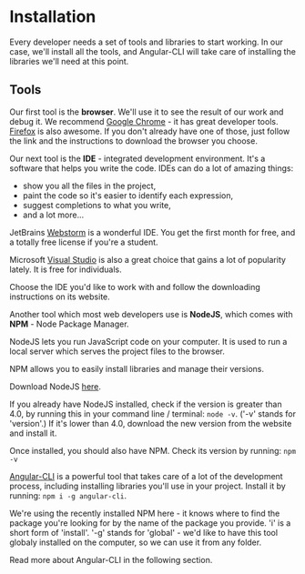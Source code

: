 # Installation

Every developer needs a set of tools and libraries to start working. In our case, we'll install all the tools, and Angular-CLI will take care of installing the libraries we'll need at this point.


## Tools

Our first tool is the **browser**. We'll use it to see the result of our work and debug it. We recommend [Google Chrome](https://www.google.com/chrome/browser/desktop/) - it has great developer tools. [Firefox](https://www.mozilla.org/en-US/firefox/new/) is also awesome. If you don't already have one of those, just follow the link and the instructions to download the browser you choose.

Our next tool is the **IDE** -  integrated development environment. It's a software that helps you write the code. IDEs can do a lot of amazing things: 
* show you all the files in the project, 
* paint the code so it's easier to identify each expression, 
* suggest completions to what you write, 
* and a lot more...

JetBrains [Webstorm](https://www.jetbrains.com/webstorm/download/) is a wonderful IDE. You get the first month for free, and a totally free license if you're a student.

Microsoft [Visual Studio](https://www.visualstudio.com/vs/) is also a great choice that gains a lot of popularity lately. It is free for individuals.

Choose the IDE you'd like to work with and follow the downloading instructions on its website. 

Another tool which most web developers use is **NodeJS**, which comes with **NPM** - Node Package Manager. 

NodeJS lets you run JavaScript code on your computer. It is used to run a local server which serves the project files to the browser.

NPM allows you to easily install libraries and manage their versions. 

Download NodeJS [here](https://nodejs.org/en/).

If you already have NodeJS installed, check if the version is greater than 4.0, by running this in your command line / terminal: 
```node -v```. ('-v' stands for 'version'.)
If it's lower than 4.0, download the new version from the website and install it.

Once installed, you should also have NPM. Check its version by running:
```npm -v```

[Angular-CLI](https://github.com/angular/angular-cli) is a powerful tool that takes care of a lot of the development process, including installing libraries you'll use in your project. Install it by running: ```npm i -g angular-cli```. 

We're using the recently installed NPM here - it knows where to find the package you're looking for by the name of the package you provide. 'i' is a short form of 'install'. '-g' stands for 'global' - we'd like to have this tool globaly installed on the computer, so we can use it from any folder.

Read more about Angular-CLI in the following section. 
